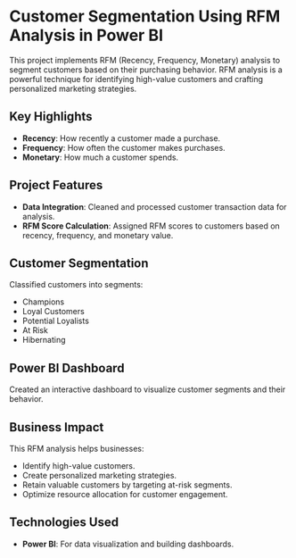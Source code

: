 # Customer Segmentation Using RFM Analysis in Power BI

This project implements RFM (Recency, Frequency, Monetary) analysis to segment customers based on their purchasing behavior. RFM analysis is a powerful technique for identifying high-value customers and crafting personalized marketing strategies.

## Key Highlights

- **Recency**: How recently a customer made a purchase.
- **Frequency**: How often the customer makes purchases.
- **Monetary**: How much a customer spends.

## Project Features

- **Data Integration**: Cleaned and processed customer transaction data for analysis.
- **RFM Score Calculation**: Assigned RFM scores to customers based on recency, frequency, and monetary value.

## Customer Segmentation

Classified customers into segments:
- Champions
- Loyal Customers
- Potential Loyalists
- At Risk
- Hibernating

## Power BI Dashboard

Created an interactive dashboard to visualize customer segments and their behavior.

## Business Impact

This RFM analysis helps businesses:
- Identify high-value customers.
- Create personalized marketing strategies.
- Retain valuable customers by targeting at-risk segments.
- Optimize resource allocation for customer engagement.

## Technologies Used

- **Power BI**: For data visualization and building dashboards.

